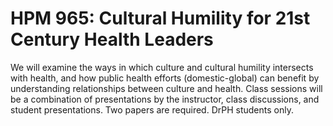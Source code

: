 # HPM 965: Cultural Humility for 21st Century Health Leaders

We will examine the ways in which culture and cultural humility intersects with health, and how public health efforts (domestic-global) can benefit by understanding relationships between culture and health. Class sessions will be a combination of presentations by the instructor, class discussions, and student presentations. Two papers are required. DrPH students only.